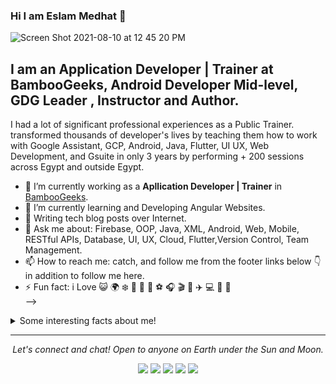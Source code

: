 ### Hi I am Eslam Medhat 👋
![Screen Shot 2021-08-10 at 12 45 20 PM](https://user-images.githubusercontent.com/28203059/128853751-9e1cb832-3200-46cd-ab54-3f78f2093765.png)

## I am an Application Developer | Trainer at BambooGeeks, Android Developer Mid-level, GDG Leader , Instructor and Author.

I had a lot of significant professional experiences as a Public Trainer. transformed thousands of developer's lives by teaching them how to work with Google Assistant, GCP, Android, Java, Flutter, UI UX, Web Development, and Gsuite in only 3 years by performing + 200 sessions across Egypt and outside Egypt. 


- 🔭 I’m currently working as a **Apllication Developer | Trainer** in [BambooGeeks](https://www.bamboogeeks.com).
- 🌱 I’m currently learning  and Developing Angular Websites.
- 📝 Writing tech blog posts over Internet.
- 💬 Ask me about: Firebase, OOP, Java, XML, Android, Web, Mobile, RESTful APIs, Database, UI, UX, Cloud, Flutter,Version Control, Team Management.
- 📫 How to reach me: catch, and follow me from the footer links below 👇 in addition to follow me here.
- ⚡ Fun fact: i Love 😺 🌍 ❄️ 🍎 🍔 🍤 ⚽️ 🎧 🎬 🎤 ✈️ 💻 📱 📸  
-->
<details>
  <summary>Some interesting facts about me!</summary>
  <br>

  - In mean time, I am working on my YOUTUBE channel [Madahetooo](https://www.youtube.com/channel/UCzvY9A7v6iQuii1G4GZFzLw).

  - While Coding, Listening Music and developing useful code. ⭐️

  - Watchin Youtube, Reading Books, Action, Comics,Historical Fiction, Romance, History books.

  - Learning programming and getting knowledge about AI & ML.

![My github stats](https://github-readme-stats.vercel.app/api?username=madahetooo&show_icons=true)

#### Programming language i am using :
<img src="https://img.shields.io/badge/java-%23ED8B00.svg?&style=for-the-badge&logo=java&logoColor=white"/>
<img src="https://img.shields.io/badge/node.js%20-%2343853D.svg?&style=for-the-badge&logo=node.js&logoColor=white"/>
<img src="https://img.shields.io/badge/javascript%20-%23323330.svg?&style=for-the-badge&logo=javascript&logoColor=%23F7DF1E"/>
<img src="https://img.shields.io/badge/html5%20-%23E34F26.svg?&style=for-the-badge&logo=html5&logoColor=white"/>
<img src="https://img.shields.io/badge/css3%20-%231572B6.svg?&style=for-the-badge&logo=css3&logoColor=white"/>
<img src="https://img.shields.io/badge/python%20-%2314354C.svg?&style=for-the-badge&logo=python&logoColor=white"/>

#### Frameworks  i am using :
<img src="https://img.shields.io/badge/Flutter%20-%2302569B.svg?&style=for-the-badge&logo=Flutter&logoColor=white" />

#### Version Controls :
<img src="https://img.shields.io/badge/git%20-%23F05033.svg?&style=for-the-badge&logo=git&logoColor=white"/>
<img src="https://img.shields.io/badge/gitlab%20-%23181717.svg?&style=for-the-badge&logo=gitlab&logoColor=white"/>
<img src="https://img.shields.io/badge/github%20-%23121011.svg?&style=for-the-badge&logo=github&logoColor=white"/>

#### Hosting :
<img src="https://img.shields.io/badge/Google%20Cloud%20-%234285F4.svg?&style=for-the-badge&logo=google-cloud&logoColor=white"/>
<img src="https://img.shields.io/badge/firebase%20-%23039BE5.svg?&style=for-the-badge&logo=firebase"/>

#### Others:
<img src="https://img.shields.io/badge/Jupyter%20-%23F37626.svg?&style=for-the-badge&logo=Jupyter&logoColor=white" />
<img src="https://img.shields.io/badge/kubernetes%20-%23326ce5.svg?&style=for-the-badge&logo=kubernetes&logoColor=white"/>

</details>
<hr>
<p align="center">
  <i>Let's connect and chat! Open to anyone on Earth under the Sun and Moon.</i>
<p align="center">
    <a href="https://twitter.com/madahetooo" alt="Twitter"><img src="https://github.com/imdhruv99/imdhruv99/blob/master/readme/twitter.png"></a>
    <a href="https://www.linkedin.com/in/madahetooo/" alt="Linkedin"><img src="https://github.com/imdhruv99/imdhruv99/blob/master/readme/linkedin.png"></a>
    <a href="https://www.instagram.com/madahetooo/?hl=en" alt="Instagram"><img src="https://github.com/imdhruv99/imdhruv99/blob/master/readme/insta.png"></a>
    <a href="https://www.facebook.com/madahetooo" alt="Facebook"><img src="https://github.com/imdhruv99/imdhruv99/blob/master/readme/facebook.png"></a>
    <a href="https://github.com/madahetooo" alt="GitHub"><img src="https://github.com/imdhruv99/imdhruv99/blob/master/readme/github.png"></a>
</p>
  
</p>
